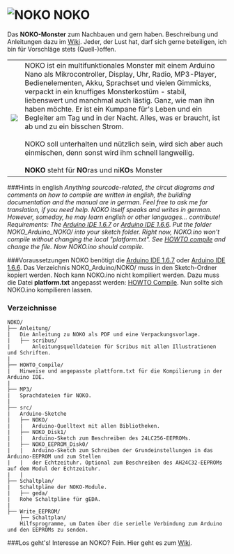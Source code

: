 # ![NOKO](http://www.nikolairadke.de/NOKO/noko_klein.png) NOKO

Das **NOKO-Monster** zum Nachbauen und gern haben. Beschreibung und Anleitungen dazu im [Wiki](https://github.com/NikolaiRadke/NOKO/wiki). Jeder, der Lust hat, darf sich gerne beteiligen, ich bin für Vorschläge stets (Quell-)offen. 

<table border="0">
  <tr>
    <td><img src="http://www.nikolairadke.de/NOKO/noko_nr2.png" /></td>
    <td>
    NOKO ist ein multifunktionales Monster mit einem Arduino Nano als Mikrocontroller, Display, Uhr, Radio, MP3-Player,            Bedienelementen, Akku, Sprachset und vielen Gimmicks, verpackt in ein knuffiges Monsterkostüm - stabil, liebenswert und        manchmal auch lästig. Ganz, wie man ihn haben möchte. Er ist ein Kumpane für's Leben und ein Begleiter am Tag und in der
    Nacht. Alles, was er braucht, ist ab und zu ein bisschen Strom.<br />
    <br>
    NOKO soll unterhalten und nützlich sein, wird sich aber auch einmischen, denn sonst wird ihm schnell langweilig.<br />
    <br />
    <b>NOKO</b> steht für <b>NO</b>ras und ni<b>KO</b>s Monster
    </td> 
  </tr>
</table>

###Hints in english 
*Anything sourcode-related, the circut diagrams and comments on how to compile are written in english, the building documentation and the manual are in german. Feel free to ask me for translation, if you need help. NOKO itself speaks and writes in german. However, someday, he may learn english or other languages... contribute!
Requirements: The [Arduino IDE 1.6.7](https://www.arduino.cc/en/Main/Software) or [Arduino IDE 1.6.6](https://www.arduino.cc/en/Main/OldSoftwareReleases#previous). Put the folder NOKO_Arduino_NOKO/ into your sketch folder. Right now, NOKO.ino won't compile without changing the local "platform.txt". See [HOWTO compile](https://github.com/NikolaiRadke/NOKO/tree/master/HOWTO_Compile) and change the file. Now NOKO.ino should compile.*

###Voraussetzungen
NOKO benötigt die [Arduino IDE 1.6.7](https://www.arduino.cc/en/Main/Software) oder [Arduino IDE 1.6.6](https://www.arduino.cc/en/Main/OldSoftwareReleases#previous). Das Verzeichnis NOKO_Arduino/NOKO/ muss in den Sketch-Ordner kopiert werden. Noch kann NOKO.ino nicht kompiliert werden. Dazu muss die Datei **platform.txt** angepasst werden: [HOWTO Compile](https://github.com/NikolaiRadke/NOKO/tree/master/HOWTO_Compile). Nun sollte sich NOKO.ino kompilieren lassen.

### Verzeichnisse

```
NOKO/
├── Anleitung/
|   Die Anleitung zu NOKO als PDF und eine Verpackungsvorlage.
|   ├── scribus/
|       Anleitungsquelldateien für Scribus mit allen Illustrationen und Schriften.
|
├── HOWTO_Compile/
|   Hinweise und angepasste plattform.txt für die Kompilierung in der Arduino IDE.
|
├── MP3/
|   Sprachdateien für NOKO.
|
├── src/
|   Arduino-Sketche
|   ├── NOKO/
|   |   Arduino-Quelltext mit allen Bibliotheken.
|   ├── NOKO_Disk1/
|   |   Arduino-Sketch zum Beschreiben des 24LC256-EEPROMs.
|   ├── NOKO_EEPROM_Disk0/
|   |   Arduino-Sketch zum Schreiben der Grundeinstellungen in das Arduino-EEPROM und zum Stellen 
|   |   der Echtzeituhr. Optional zum Beschreiben des AH24C32-EEPROMs auf dem Modul der Echtzeituhr.
|   |       
├── Schaltplan/
|   Schaltpläne der NOKO-Module. 
|   ├── geda/
|   Rohe Schaltpläne für gEDA.
|
├── Write_EEPROM/
    ├── Schaltplan/
    Hilfsprogramme, um Daten über die serielle Verbindung zum Arduino und den EEPROMs zu senden. 
```
###Los geht's!
Interesse an NOKO? Fein. Hier geht es zum [Wiki](https://github.com/NikolaiRadke/NOKO/wiki).

